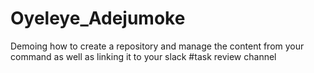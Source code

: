 # Oyeleye_Adejumoke
Demoing how to create a repository and manage the content from your command as well as linking it to your slack #task review channel
